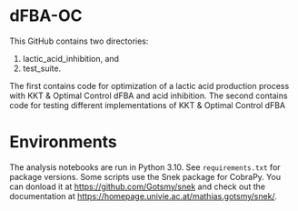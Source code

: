 # dFBA-OC

This GitHub contains two directories:
1. lactic_acid_inhibition, and 
2. test_suite.

The first contains code for optimization of a lactic acid production process with KKT & Optimal Control dFBA and acid inhibition.
The second contains code for testing different implementations of KKT & Optimal Control dFBA

# Environments

The analysis notebooks are run in Python 3.10. See ```requirements.txt``` for package versions.
Some scripts use the Snek package for CobraPy. You can donload it at https://github.com/Gotsmy/snek and check out the documentation at https://homepage.univie.ac.at/mathias.gotsmy/snek/. 